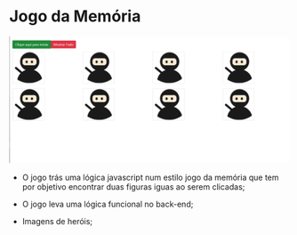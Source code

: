 # Jogo da Memória

![Imagem do jogo](arquivos/memoria.PNG)

* O jogo trás uma lógica javascript num estilo jogo da memória que tem por objetivo encontrar duas figuras iguas ao serem clicadas;

* O jogo leva uma lógica funcional no back-end;

* Imagens de heróis;